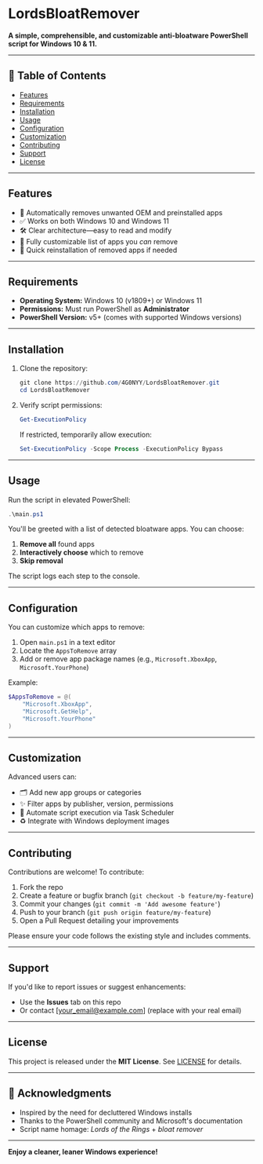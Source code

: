 # LordsBloatRemover

**A simple, comprehensible, and customizable anti‑bloatware PowerShell script for Windows 10 & 11.**

---

## 🚀 Table of Contents

- [Features](#features)  
- [Requirements](#requirements)  
- [Installation](#installation)  
- [Usage](#usage)  
- [Configuration](#configuration)  
- [Customization](#customization)  
- [Contributing](#contributing)  
- [Support](#support)  
- [License](#license)  

---

## Features

- 🧹 Automatically removes unwanted OEM and preinstalled apps  
- ✅ Works on both Windows 10 and Windows 11  
- 🛠️ Clear architecture—easy to read and modify  
- 🔄 Fully customizable list of apps you *can* remove  
- 🔁 Quick reinstallation of removed apps if needed  

---

## Requirements

- **Operating System:** Windows 10 (v1809+) or Windows 11  
- **Permissions:** Must run PowerShell as **Administrator**  
- **PowerShell Version:** v5+ (comes with supported Windows versions)  

---

## Installation

1. Clone the repository:
    ```powershell
   git clone https://github.com/4G0NYY/LordsBloatRemover.git
   cd LordsBloatRemover
    ```

2. Verify script permissions:

   ```powershell
   Get-ExecutionPolicy
   ```

   If restricted, temporarily allow execution:

   ```powershell
   Set-ExecutionPolicy -Scope Process -ExecutionPolicy Bypass
   ```

---

## Usage

Run the script in elevated PowerShell:

```powershell
.\main.ps1
```

You'll be greeted with a list of detected bloatware apps. You can choose:

1. **Remove all** found apps
2. **Interactively choose** which to remove
3. **Skip removal**

The script logs each step to the console.

---

## Configuration

You can customize which apps to remove:

1. Open `main.ps1` in a text editor
2. Locate the `AppsToRemove` array
3. Add or remove app package names (e.g., `Microsoft.XboxApp`, `Microsoft.YourPhone`)

Example:

```powershell
$AppsToRemove = @(
    "Microsoft.XboxApp",
    "Microsoft.GetHelp",
    "Microsoft.YourPhone"
)
```

---

## Customization

Advanced users can:

* 🗂️ Add new app groups or categories
* ✨ Filter apps by publisher, version, permissions
* 🔄 Automate script execution via Task Scheduler
* ♻️ Integrate with Windows deployment images

---

## Contributing

Contributions are welcome! To contribute:

1. Fork the repo
2. Create a feature or bugfix branch (`git checkout -b feature/my-feature`)
3. Commit your changes (`git commit -m 'Add awesome feature'`)
4. Push to your branch (`git push origin feature/my-feature`)
5. Open a Pull Request detailing your improvements

Please ensure your code follows the existing style and includes comments.

---

## Support

If you'd like to report issues or suggest enhancements:

* Use the **Issues** tab on this repo
* Or contact \[[your\_email@example.com](mailto:your_email@example.com)] (replace with your real email)

---

## License

This project is released under the **MIT License**. See [LICENSE](./LICENSE) for details.

---

## 🙏 Acknowledgments

* Inspired by the need for decluttered Windows installs
* Thanks to the PowerShell community and Microsoft's documentation
* Script name homage: *Lords of the Rings* + *bloat remover*

---

**Enjoy a cleaner, leaner Windows experience!**